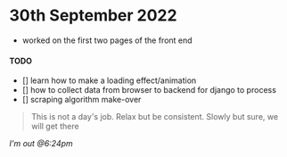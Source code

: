 # 30th September 2022
* worked on the first two pages of the front end

#### TODO
- []  learn how to make a loading effect/animation
- []  how to collect data from browser to backend for django to process
- []  scraping algorithm make-over

> This is not a day's job. Relax but be consistent. Slowly but sure, we will get there

_I'm out @6:24pm_